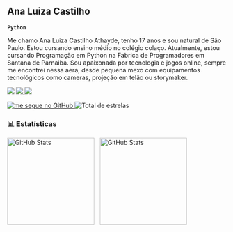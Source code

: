 ## Ana Luiza Castilho

**`Python`**

Me chamo Ana Luiza Castilho Athayde, tenho 17 anos e sou natural de São Paulo. Estou cursando ensino médio no colégio colaço. Atualmente, estou cursando Programação em Python na Fabrica de Programadores em Santana de Parnaìba. Sou apaixonada por tecnologia e jogos online, sempre me encontrei nessa áera, desde pequena mexo com equipamentos tecnológicos como cameras, projeção em telão ou storymaker.



<a href="https://instagram.com/aninhaa.castilho" target="_blank"><img src="https://img.shields.io/badge/-Instagram-%23E4405F?style=for-the-badge&logo=instagram&logoColor=white" target="_blank"></a>
<a href="https://discord.gg/d593bY7d" target="_blank"><img src="https://img.shields.io/badge/Discord-7289DA?style=for-the-badge&logo=discord&logoColor=white" target="_blank">
<a href="https://https://https://www.linkedin.com/in/ana-luiza-castilho-741975365/" target="_blank"><img src="https://img.shields.io/badge/-LinkedIn-%230077B5?style=for-the-badge&logo=linkedin&logoColor=white" target="_blank"></a> 

</a>

       
 <a>
    <a href="https://github.com/AnaCastilhoAthayde">
        <img 
            alt="me segue no GitHub" 
            title="Me segue" 
            src="https://custom-icon-badges.demolab.com/github/followers/AnaCastilhoAthayde?color=236ad3&labelColor=1155ba&style=for-the-badge&logo=github&label=Seguidores&logoColor=wehit"
        />
    </a> 
    <img 
            alt="Total de estrelas" 
            title="Total de estrelas GitHub" 
            src="https://custom-icon-badges.demolab.com/github/stars/AnaCastilhoAthayde?color=55960c&style=for-the-badge&labelColor=488207&logo=star&label=estrelas"
        />
   
      
    



### 📊 Estatísticas

<p>
  <img 
    align="left" 
    alt="GitHub Stats" 
    height="200" 
    style="padding-right: 10px;" 
    src="https://github-readme-stats.vercel.app/api?username=Larissakich&show_icons=true&theme=tokyonight&include_all_commits=true&locale=pt-br" 
  />

<img 
      align="left" 
      alt="GitHub Stats" 
      height="200" 
      src="https://github-readme-stats.vercel.app/api/top-langs/?username=larissakich&theme=tokyonight&layout=compact&custom_title=Tecnologias&langs_count=9" 
  />

</p>



